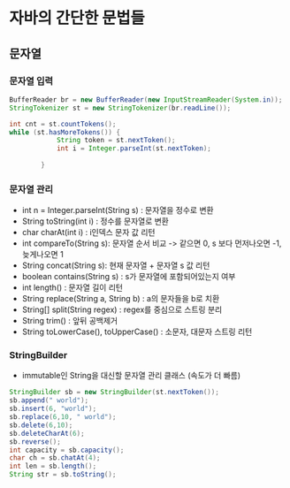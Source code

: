 # 자바의 간단한 문법들
## 문자열

### 문자열 입력
```Java
BufferReader br = new BufferReader(new InputStreamReader(System.in)); 
StringTokenizer st = new StringTokenizer(br.readLine());

int cnt = st.countTokens();
while (st.hasMoreTokens()) {
            String token = st.nextToken();
            int i = Integer.parseInt(st.nextToken);
            
        }
```
### 문자열 관리
- int n = Integer.parseInt(String s) : 문자열을 정수로 변환
- String toString(int i) : 정수를 문자열로 변환
- char charAt(int i) : i인덱스 문자 값 리턴
- int compareTo(String s): 문자열 순서 비교 -> 같으면 0, s 보다 먼저나오면 -1, 늦게나오면 1
- String concat(String s): 현재 문자열 + 문자열 s 값 리턴
- boolean contains(String s) : s가 문자열에 포함되어있는지 여부
- int length() : 문자열 길이 리턴
- String replace(String a, String b) : a의 문자들을 b로 치환
- String[] split(String regex) : regex를 중심으로 스트링 분리
- String trim() : 앞뒤 공백제거
- String toLowerCase(), toUpperCase() : 소문자, 대문자 스트링 리턴

### StringBuilder
- immutable인 String을 대신할 문자열 관리 클래스 (속도가 더 빠름)
```Java
StringBuilder sb = new StringBuilder(st.nextToken());
sb.append(" world");
sb.insert(6, "world");
sb.replace(6,10, " world");
sb.delete(6,10);
sb.deleteCharAt(6);
sb.reverse();
int capacity = sb.capacity();
char ch = sb.chatAt(4);
int len = sb.length();
String str = sb.toString();
```

